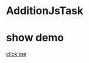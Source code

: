 # AdditionJsTask
<html>
<head>
<body>
<h1>show demo</h1>
<a href="https://gifted-ritchie-6751bf.netlify.com/">click me</a>
</body>
</head>
</html>
